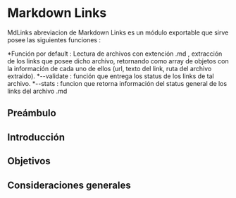 # Markdown Links

MdLinks abreviacion de Markdown Links es un módulo exportable que sirve posee las siguientes funciones : 

*Función por default : Lectura de archivos con extención .md , extracción de los links que posee dicho archivo, retornando como array de objetos con la información de cada uno de ellos (url, texto del link, ruta del archivo extraido).
*--validate : función que entrega los status de los links de tal archivo.
*--stats : funcion que retorna información del status general de los links del archivo .md
## Preámbulo



## Introducción



## Objetivos


## Consideraciones generales


